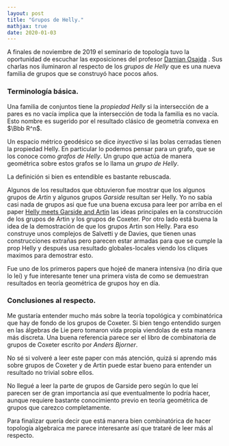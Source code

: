 ```yaml
---
layout: post
title: "Grupos de Helly."
mathjax: true
date: 2020-01-03
---
```



A finales de noviembre de 2019 el seminario de topología tuvo la oportunidad de escuchar las exposiciones del profesor [Damian Osajda](https://www.math.uni.wroc.pl/~dosaj/) . Sus charlas nos iluminaron al respecto de los _grupos de Helly_ que es una nueva familia de grupos que se construyó hace pocos años.

### Terminología básica.

Una familia de conjuntos tiene la _propiedad Helly_ si la intersección de a pares es no vacía implica que la intersección de toda la familia es no vacía. Esto nombre es sugerido por el resultado clásico de geometría convexa en $\Bbb R^n$.

Un espacio métrico geodésico se dice _inyectivo_ si las bolas cerradas tienen la propiedad Helly. En particular lo podemos pensar para un grafo, que se los conoce como _grafos de Helly_. Un grupo que actúa de manera geométrica sobre estos grafos se lo llama un _grupo de Helly_.

La definición si bien es entendible es bastante rebuscada.

Algunos de los resultados que obtuvieron fue mostrar que los algunos grupos de _Artin_ y algunos grupos _Garside_ resultan ser Helly. Yo no sabía casi nada de grupos asi que fue una buena excusa para leer por arriba en el paper [Helly meets Garside and Artin](https://www.math.uni.wroc.pl/~dosaj/trav/Helly_Artin_Garside.pdf) las ideas principales en la construcción de los grupos de Artin y los grupos de Coxeter. Por otro lado está buena la idea de la demostración de que los grupos Artin son Helly. Para eso construye unos complejos de Salvetti y de Davies, que tienen unas construcciones extrañas pero parecen estar armadas para que se cumple la prop Helly y después usa resultado globales-locales viendo los cliques maximos para demostrar esto. 

Fue uno de los primeros papers que hojeé de manera intensiva (no diría que lo leí) y fue interesante tener una primera vista de como se demuestran resultados en teoría geométrica de grupos hoy en día.

### Conclusiones al respecto.

Me gustaría entender mucho más sobre la teoría topológica y combinatórica que hay de fondo de los grupos de Coxeter. Si bien tengo entendido surgen en las álgebras de Lie pero tomaron vida propia viendolas de esta manera más discreta. Una buena referencia parece ser el libro de combinatoria de grupos de Coxeter escrito por _Anders Bjorner_.

No sé si volveré a leer este paper con más atención, quizá si aprendo más sobre grupos de Coxeter y de Artin puede estar bueno para entender un resultado no trivial sobre ellos.

	
No llegué a leer la parte de grupos de Garside pero según lo que leí parecen ser de gran importancia así que eventualmente lo podría hacer, aunque requiere bastante conocimiento previo en teoría geométrica de grupos que carezco completamente.
	
Para finalizar quería decir que está manera bien combinatórica de hacer topología algebraica me parece interesante así que trataré de leer más al respecto.



